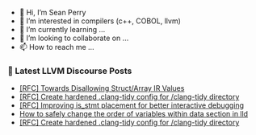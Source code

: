 - 👋 Hi, I’m Sean Perry
- 👀 I’m interested in compilers (c++, COBOL, llvm)
- 🌱 I’m currently learning ...
- 💞️ I’m looking to collaborate on ...
- 📫 How to reach me ...

<!---
s66perry/s66perry is a ✨ special ✨ repository because its `README.md` (this file) appears on your GitHub profile.
You can click the Preview link to take a look at your changes.
--->
### 📕 Latest LLVM Discourse Posts

<!-- DISCOURSE-LLVM:START -->
- [[RFC] Towards Disallowing Struct/Array IR Values](https://discourse.llvm.org/t/rfc-towards-disallowing-struct-array-ir-values/87154?page=2#post_24)
- [[RFC] Create hardened .clang-tidy config for /clang-tidy directory](https://discourse.llvm.org/t/rfc-create-hardened-clang-tidy-config-for-clang-tidy-directory/87247#post_11)
- [[RFC] Improving is_stmt placement for better interactive debugging](https://discourse.llvm.org/t/rfc-improving-is-stmt-placement-for-better-interactive-debugging/82668?page=2#post_21)
- [How to safely change the order of variables within data section in lld](https://discourse.llvm.org/t/how-to-safely-change-the-order-of-variables-within-data-section-in-lld/87210#post_3)
- [[RFC] Create hardened .clang-tidy config for /clang-tidy directory](https://discourse.llvm.org/t/rfc-create-hardened-clang-tidy-config-for-clang-tidy-directory/87247#post_10)
<!-- DISCOURSE-LLVM:END -->
